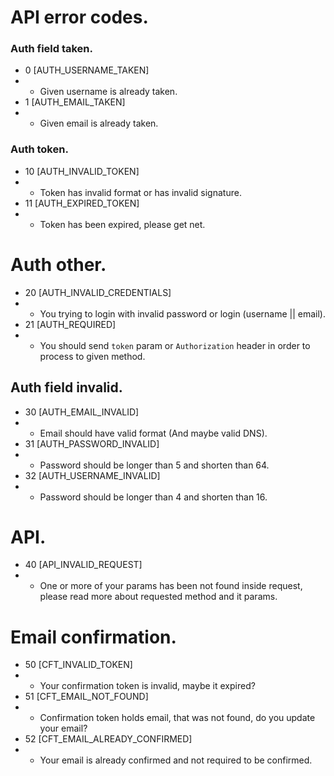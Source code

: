 # API error codes.

### Auth field taken.
- 0 [AUTH_USERNAME_TAKEN]
- - Given username is already taken.
- 1 [AUTH_EMAIL_TAKEN]
- - Given email is already taken.

### Auth token.
- 10 [AUTH_INVALID_TOKEN]
- - Token has invalid format or has invalid signature.
- 11 [AUTH_EXPIRED_TOKEN]
- - Token has been expired, please get net.

# Auth other.
- 20 [AUTH_INVALID_CREDENTIALS]
- - You trying to login with invalid password or login (username || email).
- 21 [AUTH_REQUIRED]
- - You should send `token` param or `Authorization` header in order to process to given method.

## Auth field invalid.
- 30 [AUTH_EMAIL_INVALID]
- - Email should have valid format (And maybe valid DNS).
- 31 [AUTH_PASSWORD_INVALID]
- - Password should be longer than 5 and shorten than 64.
- 32 [AUTH_USERNAME_INVALID]
- - Password should be longer than 4 and shorten than 16.

# API.
- 40 [API_INVALID_REQUEST]
- - One or more of your params has been not found inside request, please read more about requested method and it params.

# Email confirmation.
- 50 [CFT_INVALID_TOKEN]
- - Your confirmation token is invalid, maybe it expired?
- 51 [CFT_EMAIL_NOT_FOUND]
- - Confirmation token holds email, that was not found, do you update your email?
- 52 [CFT_EMAIL_ALREADY_CONFIRMED]
- - Your email is already confirmed and not required to be confirmed.